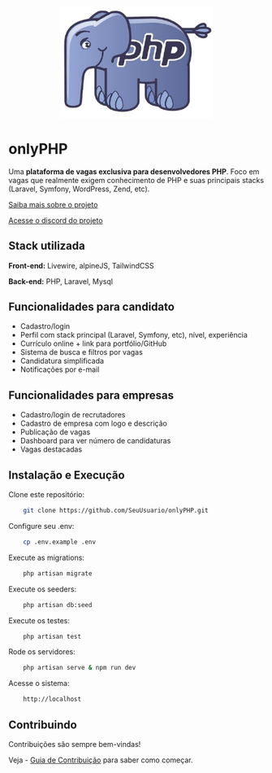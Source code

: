 <p align="center"><a href="https://laravel.com" target="_blank"><img src="/public/images/logo/php.png" width="300" alt="Laravel Logo"></a></p>

# onlyPHP

Uma **plataforma de vagas exclusiva para desenvolvedores PHP**. Foco em vagas que realmente exigem conhecimento de PHP e suas principais stacks (Laravel, Symfony, WordPress, Zend, etc).

[Saiba mais sobre o projeto](https://www.linkedin.com/posts/lucio-azevedo_php-laravel-project-activity-7351569054828036097-3hx4?utm_source=share&utm_medium=member_desktop&rcm=ACoAAFbTjrQB3b6Yq39yznOrI7H_4kKeUbbFTNE)

[Acesse o discord do projeto](https://discord.gg/a9VSs7jA)

## Stack utilizada

**Front-end:** Livewire, alpineJS, TailwindCSS

**Back-end:** PHP, Laravel, Mysql


## Funcionalidades para candidato

- Cadastro/login
- Perfil com stack principal (Laravel, Symfony, etc), nível, experiência
- Currículo online + link para portfólio/GitHub
- Sistema de busca e filtros por vagas
- Candidatura simplificada
- Notificações por e-mail

## Funcionalidades para empresas
- Cadastro/login de recrutadores
- Cadastro de empresa com logo e descrição
- Publicação de vagas
- Dashboard para ver número de candidaturas
- Vagas destacadas

## Instalação e Execução

Clone este repositório:

```bash
    git clone https://github.com/SeuUsuario/onlyPHP.git
```

Configure seu .env:

```bash
    cp .env.example .env
```

Execute as migrations:

```bash
    php artisan migrate
```

Execute os seeders:

```bash
    php artisan db:seed
```

Execute os testes:

```bash
    php artisan test
```

Rode os servidores:

```bash
    php artisan serve & npm run dev
```

Acesse o sistema:

```bash
    http://localhost
```
## Contribuindo

Contribuições são sempre bem-vindas!

Veja - [Guia de Contribuição](./CONTRIBUINDO.md) para saber como começar.



